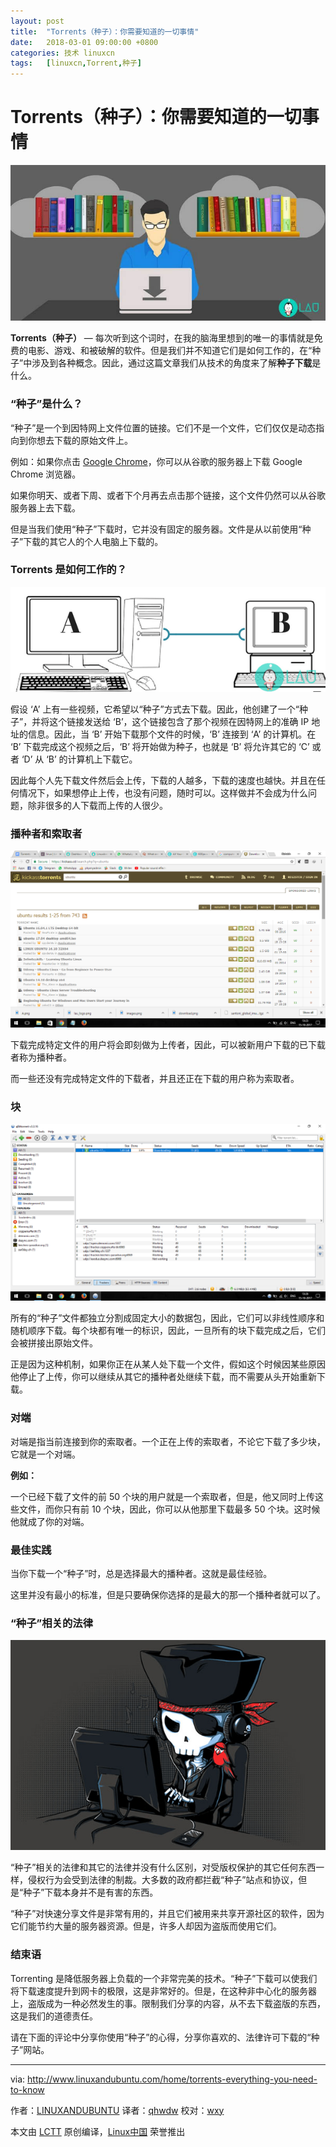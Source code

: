 ```yaml
---
layout: post
title:	"Torrents（种子）：你需要知道的一切事情"
date:	2018-03-01 09:00:00 +0800 
categories:	技术 linuxcn 
tags:	[linuxcn,Torrent,种子]
---
```



Torrents（种子）：你需要知道的一切事情
=======================


![](/Asserts/Images/album/201802/27/000941ymcm66mwceweetpe.jpg)


**Torrents（种子）** — 每次听到这个词时，在我的脑海里想到的唯一的事情就是免费的电影、游戏、和被破解的软件。但是我们并不知道它们是如何工作的，在“种子”中涉及到各种概念。因此，通过这篇文章我们从技术的角度来了解**种子下载**是什么。


### “种子”是什么？


“种子”是一个到因特网上文件位置的链接。它们不是一个文件，它们仅仅是动态指向到你想去下载的原始文件上。


例如：如果你点击 [Google Chrome](https://www.google.com/chrome/)，你可以从谷歌的服务器上下载 Google Chrome 浏览器。


如果你明天、或者下周、或者下个月再去点击那个链接，这个文件仍然可以从谷歌服务器上去下载。


但是当我们使用“种子”下载时，它并没有固定的服务器。文件是从以前使用“种子”下载的其它人的个人电脑上下载的。


### Torrents 是如何工作的？


[![Peer to peer network](/Asserts/Images/album/201802/27/000942occ10c59nnicgsnq.png)](http://www.linuxandubuntu.com/uploads/2/1/1/5/21152474/torrent_orig.png)


假设 ‘A’ 上有一些视频，它希望以“种子”方式去下载。因此，他创建了一个“种子”，并将这个链接发送给 ‘B’，这个链接包含了那个视频在因特网上的准确 IP 地址的信息。因此，当 ‘B’ 开始下载那个文件的时候，‘B’ 连接到 ‘A’ 的计算机。在 ‘B’ 下载完成这个视频之后，‘B’ 将开始做为种子，也就是 ‘B’ 将允许其它的 ‘C’ 或者 ‘D’ 从 ‘B’ 的计算机上下载它。


因此每个人先下载文件然后会上传，下载的人越多，下载的速度也越快。并且在任何情况下，如果想停止上传，也没有问题，随时可以。这样做并不会成为什么问题，除非很多的人下载而上传的人很少。


### 播种者和索取者


[![kickass torrents website](/Asserts/Images/album/201802/27/000942e3tdln7s99sqedpq.png)](http://www.linuxandubuntu.com/uploads/2/1/1/5/21152474/seeders_orig.png)


下载完成特定文件的用户将会即刻做为上传者，因此，可以被新用户下载的已下载者称为播种者。


而一些还没有完成特定文件的下载者，并且还正在下载的用户称为索取者。


### 块


[![qbittorrent software for linux](/Asserts/Images/album/201802/27/000943vs2kvlp4v4spp425.png)](http://www.linuxandubuntu.com/uploads/2/1/1/5/21152474/peers_orig.png)


所有的“种子”文件都独立分割成固定大小的数据包，因此，它们可以非线性顺序和随机顺序下载。每个块都有唯一的标识，因此，一旦所有的块下载完成之后，它们会被拼接出原始文件。


正是因为这种机制，如果你正在从某人处下载一个文件，假如这个时候因某些原因他停止了上传，你可以继续从其它的播种者处继续下载，而不需要从头开始重新下载。


### 对端


对端是指当前连接到你的索取者。一个正在上传的索取者，不论它下载了多少块，它就是一个对端。


**例如：**


一个已经下载了文件的前 50 个块的用户就是一个索取者，但是，他又同时上传这些文件，而你只有前 10 个块，因此，你可以从他那里下载最多 50 个块。这时候他就成了你的对端。


### 最佳实践


当你下载一个“种子”时，总是选择最大的播种者。这就是最佳经验。


这里并没有最小的标准，但是只要确保你选择的是最大的那一个播种者就可以了。


### “种子”相关的法律


[![piracy is illegal](/Asserts/Images/album/201802/27/000945sxgpmvn4nx0z4v4z.png)](http://www.linuxandubuntu.com/uploads/2/1/1/5/21152474/torrent-laws_orig.png)


“种子”相关的法律和其它的法律并没有什么区别，对受版权保护的其它任何东西一样，侵权行为会受到法律的制裁。大多数的政府都拦截“种子”站点和协议，但是“种子”下载本身并不是有害的东西。


“种子”对快速分享文件是非常有用的，并且它们被用来共享开源社区的软件，因为它们能节约大量的服务器资源。但是，许多人却因为盗版而使用它们。


### 结束语


Torrenting 是降低服务器上负载的一个非常完美的技术。“种子”下载可以使我们将下载速度提升到网卡的极限，这是非常好的。但是，在这种非中心化的服务器上，盗版成为一种必然发生的事。限制我们分享的内容，从不去下载盗版的东西，这是我们的道德责任。


请在下面的评论中分享你使用“种子”的心得，分享你喜欢的、法律许可下载的“种子”网站。




---


via: <http://www.linuxandubuntu.com/home/torrents-everything-you-need-to-know>


作者：[LINUXANDUBUNTU](http://www.linuxandubuntu.com) 译者：[qhwdw](https://github.com/qhwdw) 校对：[wxy](https://github.com/wxy)


本文由 [LCTT](https://github.com/LCTT/TranslateProject) 原创编译，[Linux中国](https://linux.cn/) 荣誉推出
